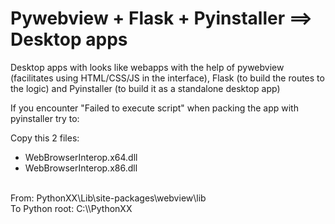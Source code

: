# Pywebview + Flask + Pyinstaller ==> Desktop apps
Desktop apps with looks like webapps with the help of pywebview (facilitates using HTML/CSS/JS in the interface), Flask (to build the routes to the logic) and Pyinstaller (to build it as a standalone desktop app)



If you encounter "Failed to execute script" when packing the app with pyinstaller try to:
<br>

Copy this 2 files:
<br>

- WebBrowserInterop.x64.dll
- WebBrowserInterop.x86.dll

<br>
From: PythonXX\Lib\site-packages\webview\lib
<br>
To Python root: C:\\PythonXX
